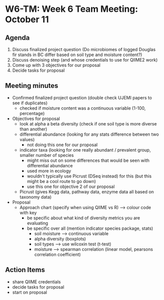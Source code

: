 # W6-TM: Week 6 Team Meeting: October 11

## Agenda

1. Discuss finalized project question (Do microbiomes of logged Douglas fir stands in BC differ based on soil type and moisture content?)
2. Discuss denoising step (and whose credentials to use for QIIME2 work)
3. Come up with 3 objectives for our proposal
4. Decide tasks for proposal

## Meeting minutes
* Confirmed finalized project question (double check UJEMI papers to see if duplicates)
    * checked if moisture content was a continuous variable (1-100, percentage)
* Objectives for proposal
    * look at alpha a beta diversity (check if one soil type is more diverse than another)
    * differential abundance (looking for any stats difference between two values)
      * not doing this one for our proposal
    * indicator taxa (looking for one really abundant / prevalent group, smaller number of species
      * might miss out on some differences that would be seen with differential abundance
      * used more in ecology
      * wouldn't typically use Picrust (DSeq instead) for this (but this might be a cool route to go down)
      * use this one for objective 2 of our proposal
    * Picrust (gives Kegg data, pathway data, enzyme data all based on taxonomy data)
* Proposal
    * Approach chart (specify when using QIIME vs R) --> colour code with key
      * be specific about what kind of diversity metrics you are evaluating
      * be specific over all (mention indicator species package, stats)
        * soil moisture --> continuous variable
        * alpha diversity (boxplots)
        * soil types --> use wilcoxin test (t-test)
        * moisture --> spearman correlation (linear model, pearsons correlation coefficient)

## Action Items
* share QIIME credentials
* decide tasks for proposal
* start on proposal
